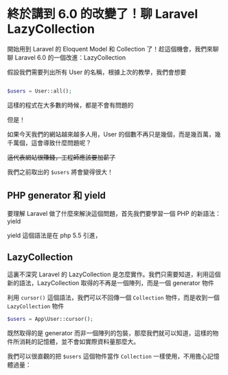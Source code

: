 # 終於講到 6.0 的改變了！聊 Laravel LazyCollection

開始用到 Laravel 的 Eloquent Model 和 Collection 了！趁這個機會，我們來聊聊 Laravel 6.0 的一個改進：LazyCollection

假設我們需要列出所有 User 的名稱，根據上次的教學，我們會想要

```php

$users = User::all();

```

這樣的程式在大多數的時候，都是不會有問題的


但是！

如果今天我們的網站越來越多人用，User 的個數不再只是幾個，而是幾百萬，幾千萬個，這會導致什麼問題呢？

~~這代表網站很賺錢，工程師應該要加薪了~~

我們之前取出的 `$users` 將會變得很大！

## PHP generator 和 yield

要理解 Laravel 做了什麼來解決這個問題，首先我們要學習一個 PHP 的新語法： yield

yield 這個語法是在 php 5.5 引進，


## LazyCollection

這裏不深究 Laravel 的 LazyCollection 是怎麼實作。我們只需要知道，利用這個新的語法，LazyCollection 取得的不再是一個陣列，而是一個 generator 物件

利用 `cursor()` 這個語法，我們可以不回傳一個 `Collection` 物件，而是收到一個 `LazyCollection` 物件

```php
$users = App\User::cursor();
```

既然取得的是 generator 而非一個陣列的包裝，那麼我們就可以知道，這樣的物件所消耗的記憶體，並不會如實際資料量那麼大。

我們可以很直觀的把 `$users` 這個物件當作 `Collection` 一樣使用，不用擔心記憶體過量：
```php

```
